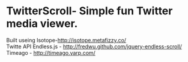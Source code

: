 TwitterScroll- Simple fun Twitter media viewer.
=============
Built useing Isotope-http://isotope.metafizzy.co/
<br>
Twitte API
Endless.js - http://fredwu.github.com/jquery-endless-scroll/
Timeago - http://timeago.yarp.com/
